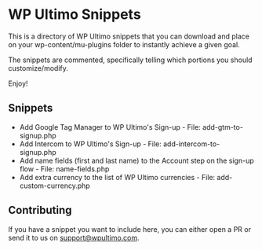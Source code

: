 # WP Ultimo Snippets

This is a directory of WP Ultimo snippets that you can download and place on your wp-content/mu-plugins folder to instantly achieve a given goal.

The snippets are commented, specifically telling which portions you should customize/modify.

Enjoy!

## Snippets
- Add Google Tag Manager to WP Ultimo's Sign-up - File: add-gtm-to-signup.php
- Add Intercom to WP Ultimo's Sign-up - File: add-intercom-to-signup.php
- Add name fields (first and last name) to the Account step on the sign-up flow - File: name-fields.php
- Add extra currency to the list of WP Ultimo currencies - File: add-custom-currency.php

## Contributing

If you have a snippet you want to include here, you can either open a PR or send it to us on support@wpultimo.com.
